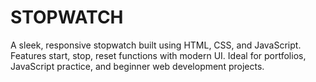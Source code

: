 # STOPWATCH
A sleek, responsive stopwatch built using HTML, CSS, and JavaScript. Features start, stop, reset functions with modern UI. Ideal for portfolios, JavaScript practice, and beginner web development projects.
